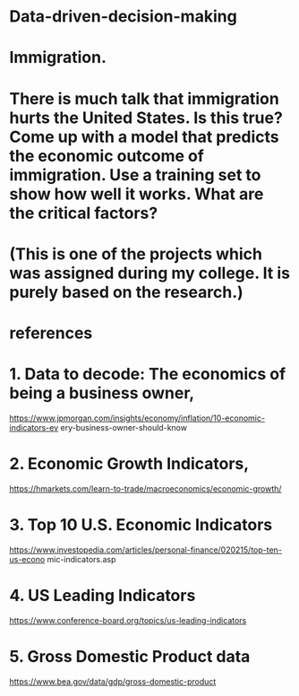 # Data-driven-decision-making
# Immigration. 
# There is much talk that immigration hurts the United States. Is this true? Come up with a model that predicts the economic outcome of immigration. Use a training set to show how well it works. What are the critical factors?
# (This is one of the projects which was assigned during my college. It is purely based on the research.)
# references
# 1. Data to decode: The economics of being a business owner,
https://www.jpmorgan.com/insights/economy/inflation/10-economic-indicators-ev
ery-business-owner-should-know
# 2. Economic Growth Indicators,
https://hmarkets.com/learn-to-trade/macroeconomics/economic-growth/
# 3. Top 10 U.S. Economic Indicators
https://www.investopedia.com/articles/personal-finance/020215/top-ten-us-econo
mic-indicators.asp
# 4. US Leading Indicators
https://www.conference-board.org/topics/us-leading-indicators
# 5. Gross Domestic Product data
https://www.bea.gov/data/gdp/gross-domestic-product

